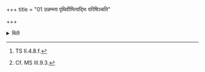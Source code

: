 +++
title = "01 उन्नम्भय पृथिवीमित्यद्भिः परिषिञ्चति"

+++

<details><summary>थिते</summary>

1. with unnambhaya pr̥thivīm...[^1] (the Adhvaryu) sprinkles water[^2] on it.  

[^1]: TS II.4.8.f.  

[^2]: Cf. MS III.9.3.
</details>
